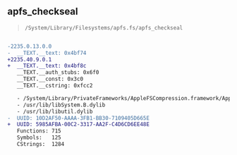 ## apfs_checkseal

> `/System/Library/Filesystems/apfs.fs/apfs_checkseal`

```diff

-2235.0.13.0.0
-  __TEXT.__text: 0x4bf74
+2235.40.9.0.1
+  __TEXT.__text: 0x4bf8c
   __TEXT.__auth_stubs: 0x6f0
   __TEXT.__const: 0x3c0
   __TEXT.__cstring: 0xfcc2

   - /System/Library/PrivateFrameworks/AppleFSCompression.framework/AppleFSCompression
   - /usr/lib/libSystem.B.dylib
   - /usr/lib/libutil.dylib
-  UUID: 10D2AF50-AAAA-3FB1-BB30-7109405D665E
+  UUID: 5985AFBA-00C2-3317-AA2F-C4D6CD6EE48E
   Functions: 715
   Symbols:   125
   CStrings:  1284

```
